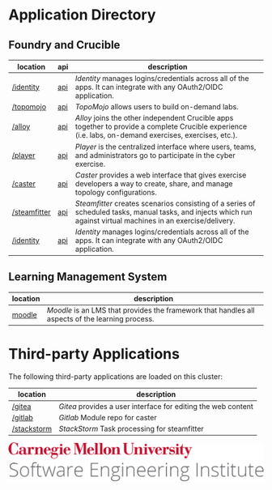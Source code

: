 # Application Directory

## Foundry and Crucible

| location                     | api                     | description                                                                                                                                                      |
| ---------------------------- | ----------------------- | ---------------------------------------------------------------------------------------------------------------------------------------------------------------- |
| [/identity](/identity)       | [api](/identity/api)    | _Identity_ manages logins/credentials across all of the apps. It can integrate with any OAuth2/OIDC application.                                                 |
| [/topomojo](/topomojo)       | [api](/topomojo/api)    | _TopoMojo_ allows users to build on-demand labs.                                                                                                                 |
| [/alloy](/alloy)             | [api](/alloy/api)       | _Alloy_ joins the other independent Crucible apps together to provide a complete Crucible experience (i.e. labs, on-demand exercises, exercises, etc.).          |
| [/player](/player)           | [api](/player/api)      | _Player_ is the centralized interface where users, teams, and administrators go to participate in the cyber exercise.                                            |
| [/caster](/caster)           | [api](/caster/api)      | _Caster_ provides a web interface that gives exercise developers a way to create, share, and manage topology configurations.                                     |
| [/steamfitter](/steamfitter) | [api](/steamfitter/api) | _Steamfitter_ creates scenarios consisting of a series of scheduled tasks, manual tasks, and injects which run against virtual machines in an exercise/delivery. |
| [/identity](/identity)       | [api](/identity/api)    | _Identity_ manages logins/credentials across all of the apps. It can integrate with any OAuth2/OIDC application.                                                 |

## Learning Management System

| location                         | description                                                                                      |
| -------------------------------- | ------------------------------------------------------------------------------------------------ |
| [moodle](https://moodle.$domain) | _Moodle_ is an LMS that provides the framework that handles all aspects of the learning process. |

# Third-party Applications

The following third-party applications are loaded on this cluster:

| location                   | description                                                   |
| -------------------------- | ------------------------------------------------------------- |
| [/gitea](/gitea)           | _Gitea_ provides a user interface for editing the web content |
| [/gitlab](/gitlab)         | _Gitlab_ Module repo for caster                               |
| [/stackstorm](/stackstorm) | _StackStorm_ Task processing for steamfitter                  |

![CMU SEI Unitmark](assets/cmu-sei-unitmark.png)
